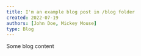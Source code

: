 ```yaml
---
title: I'm an example blog post in /blog folder
created: 2022-07-19
authors: [John Doe, Mickey Mouse]
type: Blog
---
```


Some blog content

